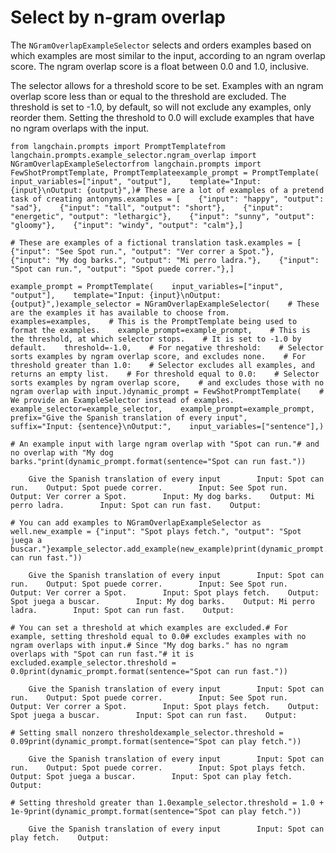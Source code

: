 Select by n-gram overlap
========================

The `NGramOverlapExampleSelector` selects and orders examples based on which examples are most similar to the input, according to an ngram overlap score. The ngram overlap score is a float between 0.0 and 1.0, inclusive.

The selector allows for a threshold score to be set. Examples with an ngram overlap score less than or equal to the threshold are excluded. The threshold is set to -1.0, by default, so will not exclude any examples, only reorder them. Setting the threshold to 0.0 will exclude examples that have no ngram overlaps with the input.

    from langchain.prompts import PromptTemplatefrom langchain.prompts.example_selector.ngram_overlap import NGramOverlapExampleSelectorfrom langchain.prompts import FewShotPromptTemplate, PromptTemplateexample_prompt = PromptTemplate(    input_variables=["input", "output"],    template="Input: {input}\nOutput: {output}",)# These are a lot of examples of a pretend task of creating antonyms.examples = [    {"input": "happy", "output": "sad"},    {"input": "tall", "output": "short"},    {"input": "energetic", "output": "lethargic"},    {"input": "sunny", "output": "gloomy"},    {"input": "windy", "output": "calm"},]

    # These are examples of a fictional translation task.examples = [    {"input": "See Spot run.", "output": "Ver correr a Spot."},    {"input": "My dog barks.", "output": "Mi perro ladra."},    {"input": "Spot can run.", "output": "Spot puede correr."},]

    example_prompt = PromptTemplate(    input_variables=["input", "output"],    template="Input: {input}\nOutput: {output}",)example_selector = NGramOverlapExampleSelector(    # These are the examples it has available to choose from.    examples=examples,    # This is the PromptTemplate being used to format the examples.    example_prompt=example_prompt,    # This is the threshold, at which selector stops.    # It is set to -1.0 by default.    threshold=-1.0,    # For negative threshold:    # Selector sorts examples by ngram overlap score, and excludes none.    # For threshold greater than 1.0:    # Selector excludes all examples, and returns an empty list.    # For threshold equal to 0.0:    # Selector sorts examples by ngram overlap score,    # and excludes those with no ngram overlap with input.)dynamic_prompt = FewShotPromptTemplate(    # We provide an ExampleSelector instead of examples.    example_selector=example_selector,    example_prompt=example_prompt,    prefix="Give the Spanish translation of every input",    suffix="Input: {sentence}\nOutput:",    input_variables=["sentence"],)

    # An example input with large ngram overlap with "Spot can run."# and no overlap with "My dog barks."print(dynamic_prompt.format(sentence="Spot can run fast."))

        Give the Spanish translation of every input        Input: Spot can run.    Output: Spot puede correr.        Input: See Spot run.    Output: Ver correr a Spot.        Input: My dog barks.    Output: Mi perro ladra.        Input: Spot can run fast.    Output:

    # You can add examples to NGramOverlapExampleSelector as well.new_example = {"input": "Spot plays fetch.", "output": "Spot juega a buscar."}example_selector.add_example(new_example)print(dynamic_prompt.format(sentence="Spot can run fast."))

        Give the Spanish translation of every input        Input: Spot can run.    Output: Spot puede correr.        Input: See Spot run.    Output: Ver correr a Spot.        Input: Spot plays fetch.    Output: Spot juega a buscar.        Input: My dog barks.    Output: Mi perro ladra.        Input: Spot can run fast.    Output:

    # You can set a threshold at which examples are excluded.# For example, setting threshold equal to 0.0# excludes examples with no ngram overlaps with input.# Since "My dog barks." has no ngram overlaps with "Spot can run fast."# it is excluded.example_selector.threshold = 0.0print(dynamic_prompt.format(sentence="Spot can run fast."))

        Give the Spanish translation of every input        Input: Spot can run.    Output: Spot puede correr.        Input: See Spot run.    Output: Ver correr a Spot.        Input: Spot plays fetch.    Output: Spot juega a buscar.        Input: Spot can run fast.    Output:

    # Setting small nonzero thresholdexample_selector.threshold = 0.09print(dynamic_prompt.format(sentence="Spot can play fetch."))

        Give the Spanish translation of every input        Input: Spot can run.    Output: Spot puede correr.        Input: Spot plays fetch.    Output: Spot juega a buscar.        Input: Spot can play fetch.    Output:

    # Setting threshold greater than 1.0example_selector.threshold = 1.0 + 1e-9print(dynamic_prompt.format(sentence="Spot can play fetch."))

        Give the Spanish translation of every input        Input: Spot can play fetch.    Output: